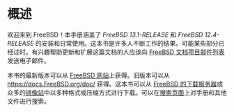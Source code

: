 # 概述

欢迎来到 FreeBSD！本手册涵盖了 *FreeBSD 13.1-RELEASE* 和 *FreeBSD 12.4-RELEASE* 的安装和日常使用。这本书是许多人不断工作的结果。可能某些部分已经过时。有兴趣帮助更新和扩展这篇文档的人应该向 [FreeBSD 文档项目邮件列表](https://lists.freebsd.org/subscription/freebsd-doc) 发送电子邮件。

本书的最新版本可以从 [FreeBSD 网站](https://www.freebsd.org/)上获得。旧版本可以从 <https://docs.FreeBSD.org/doc/> 获得。这本书可以从 [FreeBSD 的下载服务器](https://download.freebsd.org/doc/)或众多的[镜像站](https://docs.freebsd.org/en/books/handbook/mirrors#mirrors)中以多种格式或压缩方式进行下载。可以在[搜索页面](https://www.freebsd.org/search/)上对手册和其他文件进行搜索。
